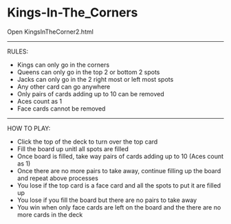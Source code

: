 # Kings-In-The_Corners

Open KingsInTheCorner2.html

-------------------

RULES:
  - Kings can only go in the corners
  - Queens can only go in the top 2 or bottom 2 spots
  - Jacks can only go in the 2 right most or left most spots
  - Any other card can go anywhere
  - Only pairs of cards adding up to 10 can be removed
  - Aces count as 1
  - Face cards cannot be removed
  
-------------------

HOW TO PLAY:
  - Click the top of the deck to turn over the top card
  - Fill the board up unitl all spots are filled
  - Once board is filled, take way pairs of cards adding up to 10 (Aces count as 1)
  - Once there are no more pairs to take away, continue filling up the board and repeat above processes 
  - You lose if the top card is a face card and all the spots to put it are filled up
  - You lose if you fill the board but there are no pairs to take away
  - You win when only face cards are left on the board and the there are no more cards in the deck 
  
